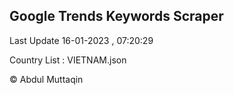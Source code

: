 

## Google Trends Keywords Scraper 
 
Last Update 16-01-2023 , 07:20:29

Country List :
VIETNAM.json



© Abdul Muttaqin 
